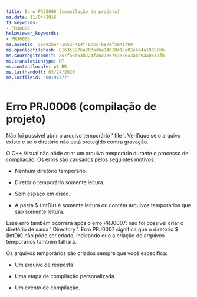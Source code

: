```yaml
---
title: Erro PRJ0006 (compilação de projeto)
ms.date: 11/04/2016
f1_keywords:
- PRJ0006
helpviewer_keywords:
- PRJ0006
ms.assetid: ce092be4-1652-414f-8cb5-b97ef5841f89
ms.openlocfilehash: 816355276a203adba1401841ce02eb94a18085b6
ms.sourcegitcommit: 857fa6b530224fa6c18675138043aba9aa0619fb
ms.translationtype: MT
ms.contentlocale: pt-BR
ms.lasthandoff: 03/24/2020
ms.locfileid: "80192777"
---
```

# <a name="project-build-error-prj0006"></a>Erro PRJ0006 (compilação de projeto)

Não foi possível abrir o arquivo temporário ' file '. Verifique se o arquivo existe e se o diretório não está protegido contra gravação.

O C++ Visual não pôde criar um arquivo temporário durante o processo de compilação. Os erros são causados pelos seguintes motivos:

- Nenhum diretório temporário.

- Diretório temporário somente leitura.

- Sem espaço em disco.

- A pasta $ (IntDir) é somente leitura ou contém arquivos temporários que são somente leitura.

Esse erro também ocorrerá após o erro PRJ0007: não foi possível criar o diretório de saída ' Directory '. Erro PRJ0007 significa que o diretório $ (IntDir) não pôde ser criado, indicando que a criação de arquivos temporários também falhará.

Os arquivos temporários são criados sempre que você especifica:

- Um arquivo de resposta.

- Uma etapa de compilação personalizada.

- Um evento de compilação.
